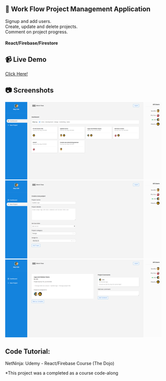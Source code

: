 ## :ocean: Work Flow Project Management Application
Signup and add users. <br />
Create, update and delete projects. <br />
Comment on project progress.
#### React/Firebase/Firestore

## :video_camera: Live Demo
<a href="https://workflow-3b9d0.web.app/">Click Here!</a>

## :camera: Screenshots
![Dashboard](https://github.com/T-Pirozzini/Work-Flow/blob/main/src/assets/main.png?raw=true)
![Add Project](https://github.com/T-Pirozzini/Work-Flow/blob/main/src/assets/add-project.png?raw=true)
![Project View](https://github.com/T-Pirozzini/Work-Flow/blob/main/src/assets/project.png?raw=true)

## Code Tutorial: 
NetNinja: Udemy - React/Firebase Course (The Dojo)

*This project was a completed as a course code-along